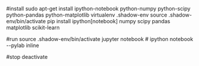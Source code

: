 #install
sudo apt-get install ipython-notebook python-numpy python-scipy python-pandas python-matplotlib
virtualenv .shadow-env
source .shadow-env/bin/activate 
pip install ipython[notebook] numpy scipy pandas matplotlib scikit-learn

#run
source .shadow-env/bin/activate 
jupyter notebook  # ipython notebook --pylab inline

#stop
deactivate